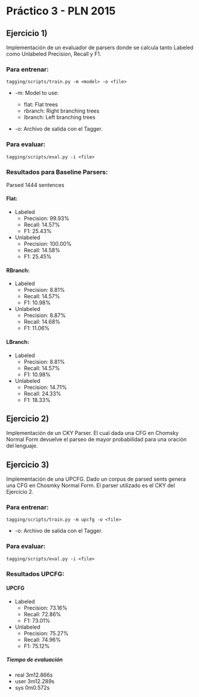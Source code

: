Práctico 3 - PLN 2015
=====================

Ejercicio 1)
------------

Implementación de un evaluador de parsers donde se calcula tanto Labeled como Unlabeled Precision, 
Recall y F1.

### Para entrenar:

```
tagging/scripts/train.py -m <model> -o <file>
```

* -m: Model to use:
  * flat: Flat trees
  * rbranch: Right branching trees
  * lbranch: Left branching trees

* -o: Archivo de salida con el Tagger.

### Para evaluar:

```
tagging/scripts/eval.py -i <file>
```


### Resultados para Baseline Parsers:

Parsed 1444 sentences

#### Flat:

* Labeled
  * Precision: 99.93%
  * Recall: 14.57%
  * F1: 25.43%
* Unlabeled
  * Precision: 100.00%
  * Recall: 14.58%
  * F1: 25.45%


#### RBranch:

* Labeled
  * Precision: 8.81%
  * Recall: 14.57%
  * F1: 10.98%
* Unlabeled
  * Precision: 8.87%
  * Recall: 14.68%
  * F1: 11.06%

#### LBranch:

* Labeled
  * Precision: 8.81%
  * Recall: 14.57%
  * F1: 10.98%
* Unlabeled
  * Precision: 14.71%
  * Recall: 24.33%
  * F1: 18.33%

Ejercicio 2)
------------

Implementación de un CKY Parser. El cual dada una CFG en Chomsky Normal Form
devuelve el parseo de mayor probabilidad para una oración del lenguaje.

Ejercicio 3)
------------

Implementación de una UPCFG.
Dado un corpus de parsed sents genera una CFG en Chosmky Normal Form.
El parser utilizado es el CKY del Ejercicio 2.

### Para entrenar:

```
tagging/scripts/train.py -m upcfg -o <file>
```

* -o: Archivo de salida con el Tagger.

### Para evaluar:

```
tagging/scripts/eval.py -i <file>
```

### Resultados UPCFG:

#### UPCFG

* Labeled
  * Precision: 73.16%
  * Recall: 72.86%
  * F1: 73.01%
* Unlabeled
  * Precision: 75.27%
  * Recall: 74.96%
  * F1: 75.12%

##### Tiempo de evaluación

* real  3m12.866s
* user  3m12.289s
* sys 0m0.572s
